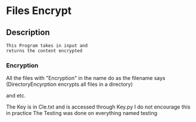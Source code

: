 # Files Encrypt 

## Description

```
This Program takes in input and 
returns the content encrypted
```


### Encryption

All the files with "Encryption" in the name
do as the filename says (DirectoryEncyrption encrypts all files in a directory)

and etc.

The Key is in Cle.txt and is accessed through Key.py
I do not encourage this in practice
The Testing was done on everything named testing



